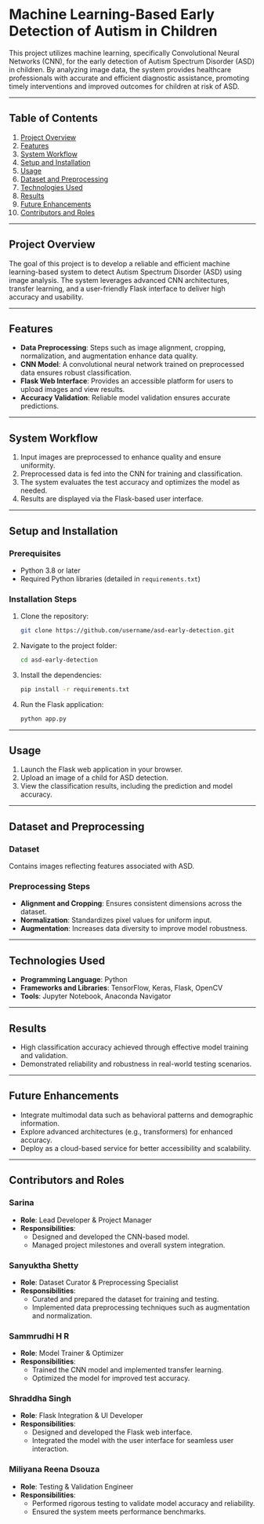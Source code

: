 # Machine Learning-Based Early Detection of Autism in Children

This project utilizes machine learning, specifically Convolutional Neural Networks (CNN), for the early detection of Autism Spectrum Disorder (ASD) in children. By analyzing image data, the system provides healthcare professionals with accurate and efficient diagnostic assistance, promoting timely interventions and improved outcomes for children at risk of ASD.

---

## Table of Contents
1. [Project Overview](#project-overview)  
2. [Features](#features)  
3. [System Workflow](#system-workflow)  
4. [Setup and Installation](#setup-and-installation)  
5. [Usage](#usage)  
6. [Dataset and Preprocessing](#dataset-and-preprocessing)  
7. [Technologies Used](#technologies-used)  
8. [Results](#results)  
9. [Future Enhancements](#future-enhancements)  
10. [Contributors and Roles](#contributors-and-roles)  

---

## Project Overview
The goal of this project is to develop a reliable and efficient machine learning-based system to detect Autism Spectrum Disorder (ASD) using image analysis. The system leverages advanced CNN architectures, transfer learning, and a user-friendly Flask interface to deliver high accuracy and usability.

---

## Features
- **Data Preprocessing**: Steps such as image alignment, cropping, normalization, and augmentation enhance data quality.  
- **CNN Model**: A convolutional neural network trained on preprocessed data ensures robust classification.  
- **Flask Web Interface**: Provides an accessible platform for users to upload images and view results.  
- **Accuracy Validation**: Reliable model validation ensures accurate predictions.  

---

## System Workflow
1. Input images are preprocessed to enhance quality and ensure uniformity.  
2. Preprocessed data is fed into the CNN for training and classification.  
3. The system evaluates the test accuracy and optimizes the model as needed.  
4. Results are displayed via the Flask-based user interface.  

---

## Setup and Installation

### Prerequisites
- Python 3.8 or later  
- Required Python libraries (detailed in `requirements.txt`)  

### Installation Steps
1. Clone the repository:  
   ```bash
   git clone https://github.com/username/asd-early-detection.git
   ```  
2. Navigate to the project folder:  
   ```bash
   cd asd-early-detection
   ```  
3. Install the dependencies:  
   ```bash
   pip install -r requirements.txt
   ```  
4. Run the Flask application:  
   ```bash
   python app.py
   ```  

---

## Usage
1. Launch the Flask web application in your browser.  
2. Upload an image of a child for ASD detection.  
3. View the classification results, including the prediction and model accuracy.  

---

## Dataset and Preprocessing

### Dataset
Contains images reflecting features associated with ASD.

### Preprocessing Steps
- **Alignment and Cropping**: Ensures consistent dimensions across the dataset.  
- **Normalization**: Standardizes pixel values for uniform input.  
- **Augmentation**: Increases data diversity to improve model robustness.  

---

## Technologies Used
- **Programming Language**: Python  
- **Frameworks and Libraries**: TensorFlow, Keras, Flask, OpenCV  
- **Tools**: Jupyter Notebook, Anaconda Navigator  

---

## Results
- High classification accuracy achieved through effective model training and validation.  
- Demonstrated reliability and robustness in real-world testing scenarios.  

---

## Future Enhancements
- Integrate multimodal data such as behavioral patterns and demographic information.  
- Explore advanced architectures (e.g., transformers) for enhanced accuracy.  
- Deploy as a cloud-based service for better accessibility and scalability.  

---

## Contributors and Roles

### Sarina
- **Role**: Lead Developer & Project Manager  
- **Responsibilities**:  
  - Designed and developed the CNN-based model.  
  - Managed project milestones and overall system integration.  

### Sanyuktha Shetty
- **Role**: Dataset Curator & Preprocessing Specialist  
- **Responsibilities**:  
  - Curated and prepared the dataset for training and testing.  
  - Implemented data preprocessing techniques such as augmentation and normalization.  

### Sammrudhi H R
- **Role**: Model Trainer & Optimizer  
- **Responsibilities**:  
  - Trained the CNN model and implemented transfer learning.  
  - Optimized the model for improved test accuracy.  

### Shraddha Singh
- **Role**: Flask Integration & UI Developer  
- **Responsibilities**:  
  - Designed and developed the Flask web interface.  
  - Integrated the model with the user interface for seamless user interaction.  

### Miliyana Reena Dsouza
- **Role**: Testing & Validation Engineer  
- **Responsibilities**:  
  - Performed rigorous testing to validate model accuracy and reliability.  
  - Ensured the system meets performance benchmarks.  


